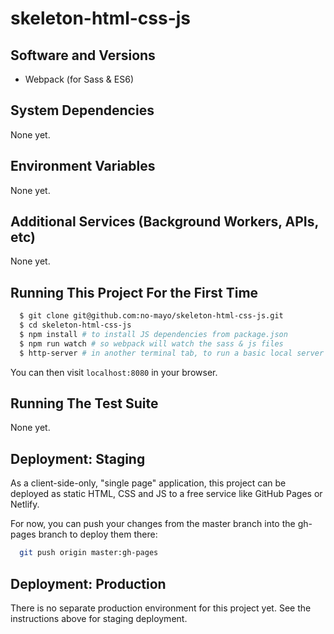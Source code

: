 # skeleton-html-css-js

## Software and Versions

* Webpack (for Sass & ES6)

## System Dependencies

None yet.

## Environment Variables

None yet.

## Additional Services (Background Workers, APIs, etc)

None yet.

## Running This Project For the First Time

```bash
  $ git clone git@github.com:no-mayo/skeleton-html-css-js.git
  $ cd skeleton-html-css-js
  $ npm install # to install JS dependencies from package.json
  $ npm run watch # so webpack will watch the sass & js files
  $ http-server # in another terminal tab, to run a basic local server
```

You can then visit `localhost:8080` in your browser.

## Running The Test Suite

None yet.

## Deployment: Staging

As a client-side-only, "single page" application, this project can be deployed as static HTML, CSS and JS to a free service like GitHub Pages or Netlify.

For now, you can push your changes from the master branch into the gh-pages branch to deploy them there:

```bash
  git push origin master:gh-pages
```

## Deployment: Production

There is no separate production environment for this project yet. See the instructions above for staging deployment.

